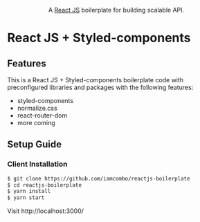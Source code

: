 
<p align="center">A <a href="https://nuxtjs.org/" target="_blank" rel="noopener noreferrer">React JS</a> boilerplate for building scalable API.</p>


<h1>React JS + Styled-components

## Features

This is a React JS + Styled-components boilerplate code with preconfigured libraries and packages with the following features:

- styled-components
- normalize.css
- react-router-dom
- more coming 

## Setup Guide

### Client Installation
```bash
$ git clone https://github.com/iamcombo/reactjs-boilerplate
$ cd reactjs-boilerplate
$ yarn install
$ yarn start
````
Visit http://localhost:3000/